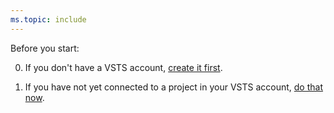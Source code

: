 ```yaml
---
ms.topic: include
---
```


Before you start:

0. If you don't have a VSTS account, [create it first](../../organizations/accounts/create-organization-msa-or-work-student.md).

0. If you have not yet connected to a project in your VSTS account, [do that now](../../organizations/projects/connect-to-projects.md).